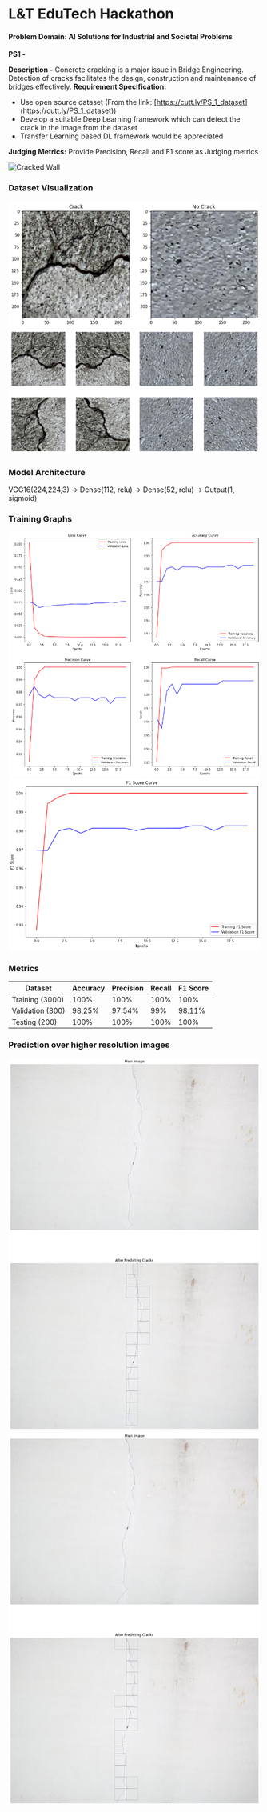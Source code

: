 
# L&T EduTech Hackathon
#### Problem Domain: AI Solutions for Industrial and Societal Problems
**PS1 -**

**Description -** Concrete cracking is a major issue in Bridge Engineering. Detection of cracks facilitates the design, construction and maintenance of bridges effectively.
**Requirement Specification:**

-   Use open source dataset (From the link:  [https://cutt.ly/PS_1_dataset](https://cutt.ly/PS_1_dataset))
-   Develop a suitable Deep Learning framework which can detect the crack in the image from the dataset
-   Transfer Learning based DL framework would be appreciated

**Judging Metrics:** Provide  Precision, Recall and F1 score as Judging metrics


![Cracked Wall](https://media.istockphoto.com/id/171151393/photo/a-big-crack-on-an-old-rotten-wall.jpg?b=1&s=170667a&w=0&k=20&c=cYpp2kkFuDKFmzjdYVSaU_B76qGG9Do5Wz564hemeH0=)
### Dataset Visualization
![DataSet](./resources/data.png)
![DataSet](./resources/augment.png)
### Model Architecture
VGG16(224,224,3) -> Dense(112, relu) -> Dense(52, relu) -> Output(1, sigmoid) 
### Training Graphs
![Metrics](./resources/metric1.png)
![F1Score](./resources/metric2.png)
### Metrics
|Dataset|Accuracy  |Precision  |Recall|F1 Score|
|--|--| --| --|--|
|Training (3000)  | 100% | 100% | 100% | 100%
|Validation (800)  | 98.25% | 97.54% | 99% | 98.11%
|Testing (200)  | 100% | 100% | 100% | 100%

### Prediction over higher resolution images
![Image1](./resources/predict1.png)
![Image1](./resources/7742b149-0702-49da-9ad5-ab7d80ab3fba.png)
